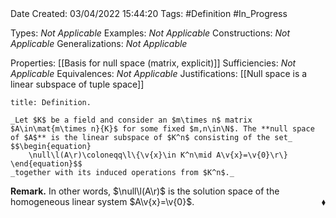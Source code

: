 <br />
<br />

Date Created: 03/04/2022 15:44:20
Tags: #Definition #In_Progress

Types: _Not Applicable_
Examples: _Not Applicable_
Constructions: _Not Applicable_
Generalizations: _Not Applicable_

Properties: [[Basis for null space (matrix, explicit)]]
Sufficiencies: _Not Applicable_
Equivalences: _Not Applicable_
Justifications: [[Null space is a linear subspace of tuple space]]

``` ad-Definition
title: Definition.

_Let $K$ be a field and consider an $m\times n$ matrix $A\in\mat{m\times n}{K}$ for some fixed $m,n\in\N$. The **null space of $A$** is the linear subspace of $K^n$ consisting of the set_
$$\begin{equation}
    \null\l(A\r)\coloneqq\l\{\v{x}\in K^n\mid A\v{x}=\v{0}\r\}
\end{equation}$$
_together with its induced operations from $K^n$._

```

**Remark.** In other words, $\null\l(A\r)$ is the solution space of the homogeneous linear system $A\v{x}=\v{0}$.<span style="float:right;">$\blacklozenge$</span>

